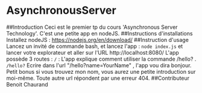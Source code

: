# AsynchronousServer
##Introduction
Ceci est le premier tp du cours 'Asynchronous Server Technology'. C'est une petite app en nodeJS.
##Instructions d'installations
Installez nodeJS : https://nodejs.org/en/download/
##Instruction d'usage
Lancez un invité de commande bash, et lancez l'app :
`node index.js` et lancer votre explorateur et aller sur l'URL http://localhost:8080/
L'app possède 3 routes :
`/` : L'app explique comment utiliser la commande /hello? .
`/hello?` Ecrire dans l'url "/hello?name=YourName" , l'app vou dira bonjour. Petit bonus si vous trouvez mon nom, vous aurez une petite introduction sur moi-même.
Toute autre url répondent par une erreur 404.
##Contributeur
Benoit Chaurand